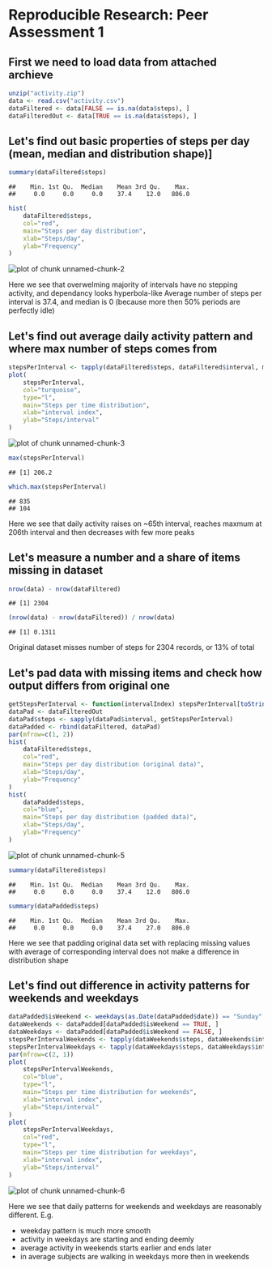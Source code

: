 # Reproducible Research: Peer Assessment 1


## First we need to load data from attached archieve

```r
unzip("activity.zip")
data <- read.csv("activity.csv")
dataFiltered <- data[FALSE == is.na(data$steps), ]
dataFilteredOut <- data[TRUE == is.na(data$steps), ]
```


## Let's find out basic properties of steps per day (mean, median and distribution shape)]

```r
summary(dataFiltered$steps)
```

```
##    Min. 1st Qu.  Median    Mean 3rd Qu.    Max. 
##     0.0     0.0     0.0    37.4    12.0   806.0
```

```r
hist(
    dataFiltered$steps,
    col="red",
    main="Steps per day distribution",
    xlab="Steps/day",
    ylab="Frequency"
)
```

![plot of chunk unnamed-chunk-2](./PA1_template_files/figure-html/unnamed-chunk-2.png) 

Here we see that overwelming majority of intervals have no stepping activity, and dependancy looks hyperbola-like
Average number of steps per interval is 37.4, and median is 0 (because more then 50% periods are perfectly idle)


## Let's find out average daily activity pattern and where max number of steps comes from

```r
stepsPerInterval <- tapply(dataFiltered$steps, dataFiltered$interval, mean)
plot(
    stepsPerInterval,
    col="turquoise",
    type="l",
    main="Steps per time distribution",
    xlab="interval index",
    ylab="Steps/interval"
)
```

![plot of chunk unnamed-chunk-3](./PA1_template_files/figure-html/unnamed-chunk-3.png) 

```r
max(stepsPerInterval)
```

```
## [1] 206.2
```

```r
which.max(stepsPerInterval)
```

```
## 835 
## 104
```

Here we see that daily activity raises on ~65th interval, reaches maxmum at 206th interval and then decreases with few more peaks


## Let's measure a number and a share of items missing in dataset

```r
nrow(data) - nrow(dataFiltered)
```

```
## [1] 2304
```

```r
(nrow(data) - nrow(dataFiltered)) / nrow(data)
```

```
## [1] 0.1311
```

Original dataset misses number of steps for 2304 records, or 13% of total


## Let's pad data with missing items and check how output differs from original one

```r
getStepsPerInterval <- function(intervalIndex) stepsPerInterval[toString(intervalIndex)]
dataPad <- dataFilteredOut
dataPad$steps <- sapply(dataPad$interval, getStepsPerInterval)
dataPadded <- rbind(dataFiltered, dataPad)
par(mfrow=c(1, 2)) 
hist(
    dataFiltered$steps,
    col="red",
    main="Steps per day distribution (original data)",
    xlab="Steps/day",
    ylab="Frequency"
)
hist(
    dataPadded$steps,
    col="blue",
    main="Steps per day distribution (padded data)",
    xlab="Steps/day",
    ylab="Frequency"
)
```

![plot of chunk unnamed-chunk-5](./PA1_template_files/figure-html/unnamed-chunk-5.png) 

```r
summary(dataFiltered$steps)
```

```
##    Min. 1st Qu.  Median    Mean 3rd Qu.    Max. 
##     0.0     0.0     0.0    37.4    12.0   806.0
```

```r
summary(dataPadded$steps)
```

```
##    Min. 1st Qu.  Median    Mean 3rd Qu.    Max. 
##     0.0     0.0     0.0    37.4    27.0   806.0
```

Here we see that padding original data set with replacing missing values with average of corresponding interval does not make a difference in distribution shape


## Let's find out difference in activity patterns for weekends and weekdays

```r
dataPadded$isWeekend <- weekdays(as.Date(dataPadded$date)) == "Sunday" | weekdays(as.Date(dataPadded$date)) == "Saturday"
dataWeekends <- dataPadded[dataPadded$isWeekend == TRUE, ]
dataWeekdays <- dataPadded[dataPadded$isWeekend == FALSE, ]
stepsPerIntervalWeekends <- tapply(dataWeekends$steps, dataWeekends$interval, mean)
stepsPerIntervalWeekdays <- tapply(dataWeekdays$steps, dataWeekdays$interval, mean)
par(mfrow=c(2, 1)) 
plot(
    stepsPerIntervalWeekends,
    col="blue",
    type="l",
    main="Steps per time distribution for weekends",
    xlab="interval index",
    ylab="Steps/interval"
)
plot(
    stepsPerIntervalWeekdays,
    col="red",
    type="l",
    main="Steps per time distribution for weekdays",
    xlab="interval index",
    ylab="Steps/interval"
)
```

![plot of chunk unnamed-chunk-6](./PA1_template_files/figure-html/unnamed-chunk-6.png) 

Here we see that daily patterns for weekends and weekdays are reasonably different. E.g.

- weekday pattern is much more smooth
- activity in weekdays are starting and ending deemly
- average activity in weekends starts earlier and ends later
- in average subjects are walking in weekdays more then in weekends
